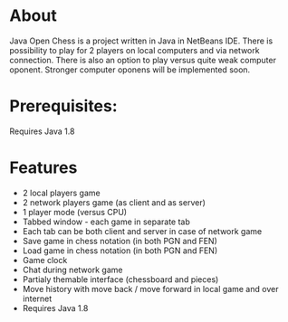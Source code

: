 # About

Java Open Chess is a project written in Java in NetBeans IDE. There is possibility to play for 2 players on local computers and via network connection. There is also an option to play versus quite weak computer oponent. Stronger computer oponens will be implemented soon.

# Prerequisites: 

Requires Java 1.8 

# Features
- 2 local players game
- 2 network players game (as client and as server)
- 1 player mode (versus CPU)
- Tabbed window - each game in separate tab
- Each tab can be both client and server in case of network game
- Save game in chess notation (in both PGN and FEN)
- Load game in chess notation (in both PGN and FEN)
- Game clock
- Chat during network game
- Partialy themable interface (chessboard and pieces)
- Move history with move back / move forward in local game and over internet
- Requires Java 1.8 
